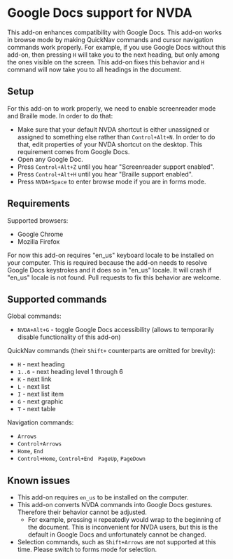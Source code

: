 # Google Docs support for NVDA

This add-on enhances compatibility with Google Docs. This add-on works in browse mode by making QuickNav commands and cursor navigation commands work properly. For example, if you use Google Docs without this add-on, then pressing `H` will take you to the next heading, but only among the ones visible on the screen. This add-on fixes this behavior and `H` command will now take you to all headings in the document.

## Setup

For this add-on to work properly, we need to enable screenreader mode and Braille mode. In order to do that:
* Make sure that your default NVDA shortcut is either unassigned or assigned to something else rather than `Control+Alt+N`. In order to do that, edit properties of your NVDA shortcut on the desktop. This requirement comes from Google Docs.
* Open any Google Doc.
* Press `Control+Alt+Z` until you hear "Screenreader support enabled".
* Press `Control+Alt+H` until you hear  "Braille support enabled".
* Press `NVDA+Space` to enter browse mode if you are in forms mode.

## Requirements

Supported browsers:

* Google Chrome
* Mozilla Firefox

For now this add-on requires "en_us" keyboard locale to be installed on your computer. This is required because the add-on needs to resolve Google Docs keystrokes and it does so in "en_us" locale. It will crash if "en_us" locale is not found. Pull requests to fix this behavior are welcome.

## Supported commands

Global commands:

* `NVDA+Alt+G` - toggle Google Docs accessibility (allows to temporarily disable functionality of this add-on)

QuickNav commands (their `Shift+` counterparts are omitted for brevity):

* `H` - next heading
* `1..6` - next heading level 1 through 6
* `K` - next link
* `L` - next list
* `I` - next list item
* `G` - next graphic
* `T` - next table

Navigation commands:

* `Arrows`
* `Control+Arrows`
* `Home`, `End`
* `Control+Home`, `Control+End`
` PageUp`, `PageDown`

## Known issues

* This add-on requires `en_us` to be installed on the computer.
* This add-on converts NVDA commands into Google Docs gestures. Therefore their behavior cannot be adjusted.
    * For example, pressing `H` repeatedly would wrap to the beginning of the document. This is inconvenient for NVDA users, but this is the default in Google Docs and unfortunately cannot be changed.
* Selection commands, such as `Shift+Arrows` are not supported at this time. Please switch to forms mode for selection.
